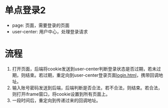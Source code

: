 # 单点登录2
- page: 页面，需要登录的页面
- user-center: 用户中心，处理登录请求

# 流程
1. 打开页面，后端将cookie发送到user-center判断登录状态是否过期，若未过期，则结束。若过期，重定向到user-center登录页面[login.html](userCenter%2Fsrc%2Fmain%2Fresources%2Ftemplates%2Flogin.html)，携带回调地址。
2. 输入账号密码发送到后端，后端判断是否合法，若不合法，则结束。若合法，则打开iframe窗口，将cookie设置到所有页面上。
3. 一段时间后，重定向到传递过来的回调地址。